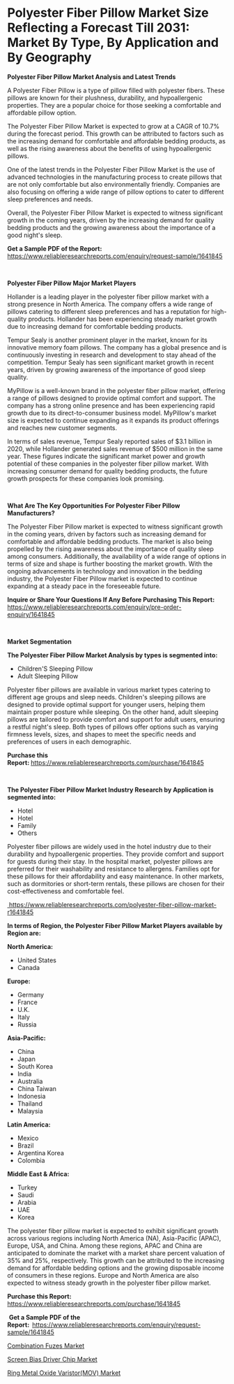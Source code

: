 <p><h1>Polyester Fiber Pillow Market Size Reflecting a Forecast Till 2031: Market By Type, By Application and By Geography</h1></p><p><strong>Polyester Fiber Pillow Market Analysis and Latest Trends</strong></p>
<p><p>A Polyester Fiber Pillow is a type of pillow filled with polyester fibers. These pillows are known for their plushness, durability, and hypoallergenic properties. They are a popular choice for those seeking a comfortable and affordable pillow option.</p><p>The Polyester Fiber Pillow Market is expected to grow at a CAGR of 10.7% during the forecast period. This growth can be attributed to factors such as the increasing demand for comfortable and affordable bedding products, as well as the rising awareness about the benefits of using hypoallergenic pillows.</p><p>One of the latest trends in the Polyester Fiber Pillow Market is the use of advanced technologies in the manufacturing process to create pillows that are not only comfortable but also environmentally friendly. Companies are also focusing on offering a wide range of pillow options to cater to different sleep preferences and needs.</p><p>Overall, the Polyester Fiber Pillow Market is expected to witness significant growth in the coming years, driven by the increasing demand for quality bedding products and the growing awareness about the importance of a good night's sleep.</p></p>
<p><strong>Get a Sample PDF of the Report:&nbsp;</strong> <a href="https://www.reliableresearchreports.com/enquiry/request-sample/1641845">https://www.reliableresearchreports.com/enquiry/request-sample/1641845</a></p>
<p>&nbsp;</p>
<p><strong>Polyester Fiber Pillow Major Market Players</strong></p>
<p><p>Hollander is a leading player in the polyester fiber pillow market with a strong presence in North America. The company offers a wide range of pillows catering to different sleep preferences and has a reputation for high-quality products. Hollander has been experiencing steady market growth due to increasing demand for comfortable bedding products.</p><p>Tempur Sealy is another prominent player in the market, known for its innovative memory foam pillows. The company has a global presence and is continuously investing in research and development to stay ahead of the competition. Tempur Sealy has seen significant market growth in recent years, driven by growing awareness of the importance of good sleep quality.</p><p>MyPillow is a well-known brand in the polyester fiber pillow market, offering a range of pillows designed to provide optimal comfort and support. The company has a strong online presence and has been experiencing rapid growth due to its direct-to-consumer business model. MyPillow's market size is expected to continue expanding as it expands its product offerings and reaches new customer segments.</p><p>In terms of sales revenue, Tempur Sealy reported sales of $3.1 billion in 2020, while Hollander generated sales revenue of $500 million in the same year. These figures indicate the significant market power and growth potential of these companies in the polyester fiber pillow market. With increasing consumer demand for quality bedding products, the future growth prospects for these companies look promising.</p></p>
<p>&nbsp;</p>
<p><strong>What Are The Key Opportunities For Polyester Fiber Pillow Manufacturers?</strong></p>
<p><p>The Polyester Fiber Pillow market is expected to witness significant growth in the coming years, driven by factors such as increasing demand for comfortable and affordable bedding products. The market is also being propelled by the rising awareness about the importance of quality sleep among consumers. Additionally, the availability of a wide range of options in terms of size and shape is further boosting the market growth. With the ongoing advancements in technology and innovation in the bedding industry, the Polyester Fiber Pillow market is expected to continue expanding at a steady pace in the foreseeable future.</p></p>
<p><strong>Inquire or Share Your Questions If Any Before Purchasing This Report:</strong> <a href="https://www.reliableresearchreports.com/enquiry/pre-order-enquiry/1641845">https://www.reliableresearchreports.com/enquiry/pre-order-enquiry/1641845</a></p>
<p>&nbsp;</p>
<p><strong>Market Segmentation</strong></p>
<p><strong>The Polyester Fiber Pillow Market Analysis by types is segmented into:</strong></p>
<p><ul><li>Children'S Sleeping Pillow</li><li>Adult Sleeping Pillow</li></ul></p>
<p><p>Polyester fiber pillows are available in various market types catering to different age groups and sleep needs. Children's sleeping pillows are designed to provide optimal support for younger users, helping them maintain proper posture while sleeping. On the other hand, adult sleeping pillows are tailored to provide comfort and support for adult users, ensuring a restful night's sleep. Both types of pillows offer options such as varying firmness levels, sizes, and shapes to meet the specific needs and preferences of users in each demographic.</p></p>
<p><strong>Purchase this Report:&nbsp;</strong><a href="https://www.reliableresearchreports.com/purchase/1641845">https://www.reliableresearchreports.com/purchase/1641845</a></p>
<p>&nbsp;</p>
<p><strong>The Polyester Fiber Pillow Market Industry Research by Application is segmented into:</strong></p>
<p><ul><li>Hotel</li><li>Hotel</li><li>Family</li><li>Others</li></ul></p>
<p><p>Polyester fiber pillows are widely used in the hotel industry due to their durability and hypoallergenic properties. They provide comfort and support for guests during their stay. In the hospital market, polyester pillows are preferred for their washability and resistance to allergens. Families opt for these pillows for their affordability and easy maintenance. In other markets, such as dormitories or short-term rentals, these pillows are chosen for their cost-effectiveness and comfortable feel.</p></p>
<p><a href="https://www.reliableresearchreports.com/polyester-fiber-pillow-market-r1641845">&nbsp;https://www.reliableresearchreports.com/polyester-fiber-pillow-market-r1641845</a></p>
<p><strong>In terms of Region, the Polyester Fiber Pillow Market Players available by Region are:</strong></p>
<p>
    <p> <strong> North America: </strong>
        <ul>
            <li>United States</li>
            <li>Canada</li>
        </ul>
        </p> 
    <p> <strong> Europe: </strong>
        <ul>
            <li>Germany</li>
            <li>France</li>
            <li>U.K.</li>
            <li>Italy</li>
            <li>Russia</li>
        </ul>
        </p> 
    <p> <strong> Asia-Pacific: </strong>
        <ul>
            <li>China</li>
            <li>Japan</li>
            <li>South Korea</li>
            <li>India</li>
            <li>Australia</li>
            <li>China Taiwan</li>
            <li>Indonesia</li>
            <li>Thailand</li>
            <li>Malaysia</li>
        </ul>
        </p> 
    <p> <strong> Latin America: </strong>
        <ul>
            <li>Mexico</li>
            <li>Brazil</li>
            <li>Argentina Korea</li>
            <li>Colombia</li>
        </ul>
        </p> 
    <p> <strong> Middle East & Africa: </strong>
        <ul>
            <li>Turkey</li>
            <li>Saudi</li>
            <li>Arabia</li>
            <li>UAE</li>
            <li>Korea</li>
        </ul>
    </p>
    </p>
<p><p>The polyester fiber pillow market is expected to exhibit significant growth across various regions including North America (NA), Asia-Pacific (APAC), Europe, USA, and China. Among these regions, APAC and China are anticipated to dominate the market with a market share percent valuation of 35% and 25%, respectively. This growth can be attributed to the increasing demand for affordable bedding options and the growing disposable income of consumers in these regions. Europe and North America are also expected to witness steady growth in the polyester fiber pillow market.</p></p>
<p><strong>Purchase this Report: </strong><a href="https://www.reliableresearchreports.com/purchase/1641845">https://www.reliableresearchreports.com/purchase/1641845</a></p>
<p>&nbsp;<strong>Get a Sample PDF of the Report:&nbsp;&nbsp;</strong><a href="https://www.reliableresearchreports.com/enquiry/request-sample/1641845">https://www.reliableresearchreports.com/enquiry/request-sample/1641845</a></p>
<p><strong></strong></p>
<p><p><a href="https://medium.com/@theomorar/combination-fuzes-market-a-global-and-regional-analysis-2024-2031-4d07d89b6a03">Combination Fuzes Market</a></p><p><a href="https://medium.com/@philipwolf61/strategic-insights-into-global-screen-bias-driver-chip-market-trends-2024-2031-covered-in-142-d3c91ab41ee0">Screen Bias Driver Chip Market</a></p><p><a href="https://medium.com/@bon-bar/insights-into-ring-metal-oxide-varistor-mov-market-share-and-competitive-landscape-for-period-from-1ee5c604aafe">Ring Metal Oxide Varistor(MOV) Market</a></p></p>